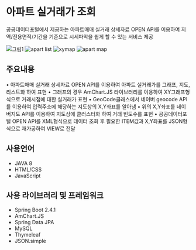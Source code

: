 # 아파트 실거래가 조회
공공데이터포털에서 제공하는 아파트매매 실거래 상세자료 OPEN API를 이용하여
지역/전용면적/기간을 기준으로 시세파악을 쉽게 할 수 있는 서비스 제공  

![그림1](https://user-images.githubusercontent.com/37195463/115117752-142bc880-9fdb-11eb-9af3-a247e60f94ac.png)
![apart list](https://user-images.githubusercontent.com/37195463/133756031-9e875dc6-10bd-498c-9799-63aecc5a8fbd.png)
![xymap](https://user-images.githubusercontent.com/37195463/133756039-10fdf78d-1e4c-45a8-8451-b6454ec6d522.png)
![apart map](https://user-images.githubusercontent.com/37195463/133756043-795c317c-069d-4457-92d0-ad5acc1a5904.png)

## 주요내용
• 아파트매매 실거래 상세자료 OPEN API를 이용하여 아파트 실거래가를 그래프, 지도, 리스트화 하여 표현
• 그래프의 경우 AmChart.JS 라이브러리를 이용하여 XY그래프형식으로 거래시점에 대한 실거래가 표현
• GeoCode클래스에서 네이버 geocode API를 이용하여 입력주소에 해당하는 지도상의 X,Y좌표를 알아냄
• 위의 X,Y좌표를 네이버지도 API를 이용하여 지도상에 클러스터화 하여 거래 빈도수를 표현
• 공공데이터포털 OPEN API를 XML형식으로 데이터 조회 후 필요한 ITEM값과 X,Y좌표를 JSON형식으로 재가공하여 VIEW로 전달  

## 사용언어
+ JAVA 8
+ HTML/CSS
+ JavaScript

## 사용 라이브러리 및 프레임워크
+ Spring Boot 2.4.1
+ AmChart.JS
+ Spring Data JPA
+ MySQL
+ Thymeleaf
+ JSON.simple

